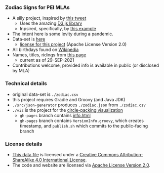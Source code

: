 ### Zodiac Signs for PEI MLAs

- A silly project, inspired by [this tweet](https://twitter.com/perry_chel/status/1437800478897758212)
  - Uses the amazing [D3.js library](https://d3js.org)
  - Inpsired, specifically, by [this example](https://gist.github.com/mbostock/4063530)
- The intent here is some levity during a pandemic.
- Data-set is [here](./zodiac.csv)
  - [license for this project](./LICENSE) (Apache License Version 2.0)
- All birthdays found on [Wikipedia](https://wikipedia.org)
- Names, titles, ridings from [this page](https://www.assembly.pe.ca/members)
  - current as of 29-SEP-2021
- Contributions welcome, provided info is available in public (or disclosed by MLA)

### Technical details

- original data-set is `./zodiac.csv`
- this project requires Gradle and Groovy (and Java JDK)
- `./src/json-generator` produces `./zodiac.json` from `./zodiac.csv`
- `./viz` is the project for the [circle-packing visualization](https://codetojoy.github.io/PrinceEdwardIsland/web/pei-poli-zodiac/index.html)
  - `gh-pages` branch contains [info.html](https://codetojoy.github.io/PrinceEdwardIsland/web/pei-poli-zodiac/info.html)
  - `gh-pages` branch contains `VersionInfo.groovy`, which creates timestamp, and `publish.sh` which commits to the public-facing branch

### License details

- [This data file](./zodiac.csv) is licensed under a [Creative Commons Attribution-ShareAlike 4.0 International License](http://creativecommons.org/licenses/by-sa/4.0/).
- The code and website are licensed via [Apache License Version 2.0](./LICENSE).
